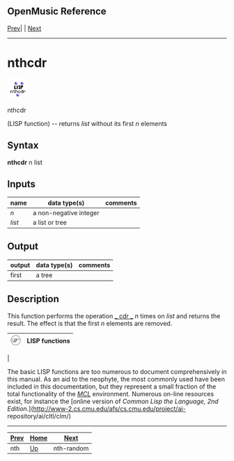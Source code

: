 OpenMusic Reference  
---  
[Prev](nth)| | [Next](nth-random)  
  
* * *

# nthcdr

![](figures/functions/lisp/nthcdr.png)

  
  
nthcdr  
  
(LISP function) \-- returns  _list_  without its first _n_ elements  

## Syntax

   **nthcdr**  n list  

## Inputs

name| data type(s)| comments  
---|---|---  
  _n_ |  a non-negative integer|  
  _list_ |  a list or tree|  
  
## Output

output| data type(s)| comments  
---|---|---  
first| a tree|  
  
## Description

This function performs the operation [_ cdr _](glossary#CDR)  _n_  times
on  _list_  and returns the result. The effect is that the first  _n_ 
elements are removed.

![Note](figures/images/note.gif)| **LISP functions**  
---|---  
 |

The basic LISP functions are too numerous to document comprehensively in this
manual. As an aid to the neophyte, the most commonly used have been included
in this documentation, but they represent a small fraction of the total
functionality of the [_MCL_](glossary#MCL) environment. Numerous on-line
resources exist, for instance the [online version of _Common Lisp the
Language, 2nd Edition_.](http://www-2.cs.cmu.edu/afs/cs.cmu.edu/project/ai-
repository/ai/cltl/clm/)  
  
* * *

[Prev](nth)| [Home](index)| [Next](nth-random)  
---|---|---  
nth| [Up](funcref.main)| nth-random

